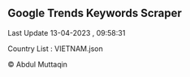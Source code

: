 

## Google Trends Keywords Scraper 
 
Last Update 13-04-2023 , 09:58:31

Country List :
VIETNAM.json



© Abdul Muttaqin 
